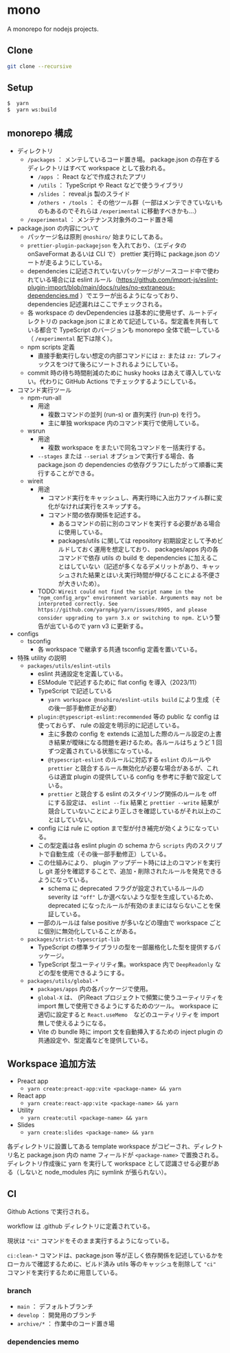 # mono

A monorepo for nodejs projects.

## Clone

```sh
git clone --recursive
```

## Setup

```sh
$  yarn
$  yarn ws:build
```

## monorepo 構成

-   ディレクトリ
    -   `/packages` ： メンテしているコード置き場。 package.json の存在するディレクトリはすべて workspace として扱われる。
        -   `/apps` ： React などで作成されたアプリ
        -   `/utils` ： TypeScript や React などで使うライブラリ
        -   `/slides` ： reveal.js 製のスライド
        -   `/others` ・ `/tools` ： その他ツール群（一部はメンテできていないものもあるのでそれらは `/experimental` に移動すべきかも…）
    -   `/experimental` ： メンテナンス対象外のコード置き場
-   package.json の内容について
    -   パッケージ名は原則 `@noshiro/` 始まりにしてある。
    -   `prettier-plugin-packagejson` を入れており、（エディタの onSaveFormat あるいは CLI で） prettier 実行時に package.json のソートが走るようにしている。
    -   dependencies に記述されていないパッケージがソースコード中で使われている場合には eslint ルール（https://github.com/import-js/eslint-plugin-import/blob/main/docs/rules/no-extraneous-dependencies.md ）でエラーが出るようになっており、 dependencies 記述漏れはここでチェックされる。
    -   各 workspace の devDependencies は基本的に使用せず、ルートディレクトリの package.json にまとめて記述している。型定義を共有している都合で TypeScript のバージョンも monorepo 全体で統一している（ `/experimental` 配下は除く）。
    -   npm scripts 定義
        -   直接手動実行しない想定の内部コマンドには `z:` または `zz:` プレフィックスをつけて後ろにソートされるようにしている。
    -   commit 時の待ち時間削減のために husky hooks はあえて導入していない。代わりに GitHub Actions でチェックするようにしている。
-   コマンド実行ツール
    -   npm-run-all
        -   用途
            -   複数コマンドの並列 (run-s) or 直列実行 (run-p) を行う。
            -   主に単独 workspace 内のコマンド実行で使用している。
    -   wsrun
        -   用途
            -   複数 workspace をまたいで同名コマンドを一括実行する。
        -   `--stages` または `--serial` オプションで実行する場合、各 package.json の dependencies の依存グラフにしたがって順番に実行することができる。
    -   wireit
        -   用途
            -   コマンド実行をキャッシュし、再実行時に入出力ファイル群に変化がなければ実行をスキップする。
            -   コマンド間の依存関係を記述する。
                -   あるコマンドの前に別のコマンドを実行する必要がある場合に使用している。
                -   packages/utils に関しては repository 初期設定として予めビルドしておく運用を想定しており、 packages/apps 内の各コマンドで依存 utils の build を dependencies に加えることはしていない（記述が多くなるデメリットがあり、キャッシュされた結果とはいえ実行時間が伸びることによる不便さが大きいため）。
        -   TODO: `Wireit could not find the script name in the "npm_config_argv" environment variable. Arguments may not be interpreted correctly. See https://github.com/yarnpkg/yarn/issues/8905, and please consider upgrading to yarn 3.x or switching to npm.` という警告が出ているので yarn v3 に更新する。
-   configs
    -   tsconfig
        -   各 workspace で継承する共通 tsconfig 定義を置いている。
-   特殊 utility の説明
    -   `packages/utils/eslint-utils`
        -   eslint 共通設定を定義している。
        -   ESModule で記述するために flat config を導入（2023/11）
        -   TypeScript で記述している
            -   `yarn workspace @noshiro/eslint-utils build` により生成（その後一部手動修正が必要）
        -   `plugin:@typescript-eslint:recommended` 等の public な config は使っておらず、 rule の設定を明示的に記述している。
            -   主に多数の config を extends に追加した際のルール設定の上書き結果が曖昧になる問題を避けるため。各ルールはちょうど 1 回ずつ定義されている状態になっている。
            -   `@typescript-eslint` のルールに対応する `eslint` のルールや `prettier` と競合するルール無効化が必要な場合があるが、これらは適宜 plugin の提供している config を参考に手動で設定している。
            -   `prettier` と競合する eslint のスタイリング関係のルールを off にする設定は、 `eslint --fix` 結果と `prettier --write` 結果が競合していないことにより正しさを確認しているがそれ以上のことはしていない。
        -   config には rule に option まで型が付き補完が効くようになっている。
        -   この型定義は各 eslint plugin の schema から `scripts` 内のスクリプトで自動生成（その後一部手動修正）している。
        -   この仕組みにより、 plugin アップデート時には上のコマンドを実行し git 差分を確認することで、追加・削除されたルールを発見できるようになっている。
            -   schema に deprecated フラグが設定されているルールの severity は `"off"` しか選べないような型を生成しているため、 deprecated になったルールが有効のままにはならないことを保証している。
        -   一部のルールは false positive が多いなどの理由で workspace ごとに個別に無効化していることがある。
    -   `packages/strict-typescript-lib`
        -   TypeScript の標準ライブラリの型を一部厳格化した型を提供するパッケージ。
        -   TypeScript 型ユーティリティ集。workspace 内で `DeepReadonly` などの型を使用できるようにする。
    -   `packages/utils/global-*`
        -   `packages/apps` 内の各パッケージで使用。
        -   `global-X` は、 (P)React プロジェクトで頻繁に使うユーティリティを import 無しで使用できるようにするためのツール。 workspace に適切に設定すると `React.useMemo`　などのユーティリティを import 無しで使えるようになる。
        -   Vite の bundle 時に import 文を自動挿入するための inject plugin の共通設定や、型定義などを提供している。

## Workspace 追加方法

-   Preact app
    -   `yarn create:preact-app:vite <package-name> && yarn`
-   React app
    -   `yarn create:react-app:vite <package-name> && yarn`
-   Utility
    -   `yarn create:util <package-name> && yarn`
-   Slides
    -   `yarn create:slides <package-name> && yarn`

各ディレクトリに設置してある template workspace がコピーされ、ディレクトリ名と package.json 内の name フィールドが `<package-name>` で置換される。
ディレクトリ作成後に yarn を実行して workspace として認識させる必要がある（しないと node_modules 内に symlink が張られない）。

## CI

Github Actions で実行される。

workflow は .github ディレクトリに定義されている。

現状は `"ci"` コマンドをそのまま実行するようになっている。

`ci:clean-*` コマンドは、package.json 等が正しく依存関係を記述しているかをローカルで確認するために、ビルド済み utils 等のキャッシュを削除して `"ci"` コマンドを実行するために用意している。

### branch

-   `main` ： デフォルトブランチ
-   `develop` ： 開発用のブランチ
-   `archive/*` ： 作業中のコード置き場

### dependencies memo
